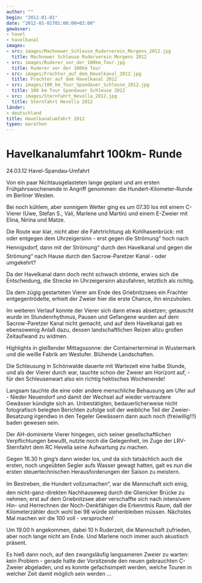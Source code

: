 ```yaml
---
author: ""
begin: "2012-01-01"
date: "2012-01-01T01:00:00+02:00"
gewässer:
- havel
- havelkanal
images:
- src: images/Machnower_Schleuse_Ruderverein_Morgens_2012.jpg
  title: Machnower Schleuse Ruderverein Morgens 2012
- src: images/Ruderer_vor_der_100km_Tour.jpg
  title: Ruderer vor der 100km Tour
- src: images/Frachter_auf_dem_Havelkanal_2012.jpg
  title: Frachter auf dem Havelkanal 2012
- src: images/100_km_Tour_Spandauer_Schleuse_2012.jpg
  title: 100 km Tour Spandauer Schleuse 2012
- src: images/Sternfahrt_Hevella_2012.jpg
  title: Sternfahrt Hevella 2012
länder: 
- deutschland
title: Havelkanalumfahrt 2012
typen: marathon
---
```


# Havelkanalumfahrt 100km- Runde


24.03.12 Havel-Spandau-Umfahrt

Von ein paar Nichtausgelasteten lange geplant und am ersten Frühjahrswochenende in Angriff genommen: die Hundert-Kilometer-Runde im Berliner Westen.

Bei noch kühlem, aber sonnigem Wetter ging es um 07.30 los mit einem C-Vierer (Uwe, Stefan S., Vali, Marlene und Martin) und einem E-Zweier mit Elina, Nirina und Matze.

Die Route war klar, nicht aber die Fahrtrichtung ab Kohlhasenbrück: mit oder entgegen dem Uhrzeigersinn - erst gegen die Strömung“ hoch nach Hennigsdorf, dann mit der Strömung“ durch den Havelkanal und gegen die Strömung“ nach Hause durch den Sacrow-Paretzer Kanal - oder umgekehrt?

Da der Havelkanal dann doch recht schwach strömte, erwies sich die Entscheidung, die Strecke im Uhrzeigersinn abzufahren, letztlich als richtig.

Da dem zügig gestarteten Vierer am Ende des Griebnitzsees ein Frachter entgegentrödelte, erhielt der Zweier hier die erste Chance, ihn einzuholen.

Im weiteren Verlauf konnte der Vierer sich dann etwas absetzen; getauscht wurde im Stundenrhythmus, Pausen und Gefangene wurden auf dem Sacrow-Paretzer Kanal nicht gemacht, und auf dem Havelkanal gab es ebensowenig Anlaß dazu, dessen landschaftlichen Reizen allzu großen Zeitaufwand zu widmen.

Highlights in gleißender Mittagssonne: der Containerterminal in Wustermark und die weiße Fabrik am Westufer. Blühende Landschaften.

Die Schleusung in Schönwalde dauerte mit Wartezeit eine halbe Stunde, und als der Vierer durch war, tauchte schon der Zweier am Horizont auf, - für den Schleusenwart also ein richtig hektisches Wochenende!

Langsam tauchte die eine oder andere menschliche Behausung am Ufer auf - Nieder Neuendorf und damit der Wechsel auf wieder vertrautere Gewässer kündigte sich an. Unbestätigten, bedauerlicherweise nicht fotografisch belegten Berichten zufolge soll der weibliche Teil der Zweier-Besatzung irgendwo in den Tegeler Gewässern dann auch noch (freiwillig!!!) baden gewesen sein.

Der AH-dominierte Vierer hingegen, sich seiner gesellschaftlichen Verpflichtungen bewußt, nutzte noch die Gelegenheit, im Zuge der LRV-Sternfahrt dem RC Hevella seine Aufwartung zu machen.

Gegen 16.30 h ging’s dann wieder los, und da sich tatsächlich auch die ersten, noch ungeübten Segler aufs Wasser gewagt hatten, galt es nun die ersten steuertechnischen Herausforderungen der Saison zu meistern.

Im Bestreben, die Hundert vollzumachen“, war die Mannschaft sich einig, den nicht-ganz-direkten Nachhauseweg durch die Glienicker Brücke zu nehmen; erst auf dem Griebnitzsee aber verschaffte sich nach intensivem Hin- und Herrechnen der Noch-Denkfähigen die Erkenntnis Raum, daß der Kilometerzähler doch wohl bei 98 würde stehenbleiben müssen. Nächstes Mal machen wir die 100 voll - versprochen!

Um 19.00 h angekommen, dabei 10 h Ruderzeit, die Mannschaft zufrieden, aber noch lange nicht am Ende. Und Marlene noch immer auch akustisch präsent.

Es hieß dann noch, auf den zwangsläufig langsameren Zweier zu warten: kein Problem - gerade hatte der Vorsitzende den neuen gebrauchten C-Zweier abgeladen, und es konnte gefachsimpelt werden, welche Touren in welcher Zeit damit möglich sein werden …
